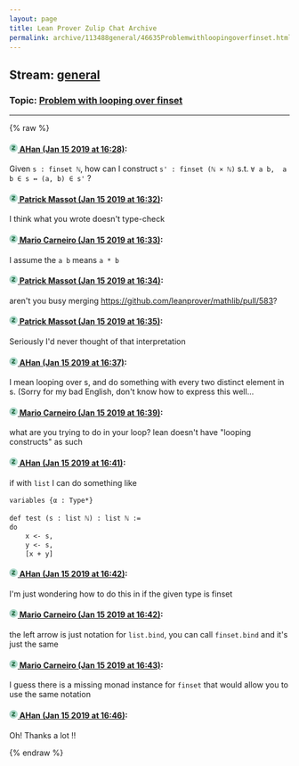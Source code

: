 ```yaml
---
layout: page
title: Lean Prover Zulip Chat Archive 
permalink: archive/113488general/46635Problemwithloopingoverfinset.html
---
```


## Stream: [general](index.html)
### Topic: [Problem with looping over finset](46635Problemwithloopingoverfinset.html)

---


{% raw %}
#### [![Click to go to Zulip](../../assets/img/zulip2.png) AHan (Jan 15 2019 at 16:28)](https://leanprover.zulipchat.com/#narrow/stream/113488-general/topic/Problem%20with%20looping%20over%20finset/near/155177808):
Given `s : finset ℕ`,  how can I construct `s' : finset (ℕ × ℕ)` s.t.  `∀ a b,  a b ∈ s ↔ (a, b) ∈ s'` ?

#### [![Click to go to Zulip](../../assets/img/zulip2.png) Patrick Massot (Jan 15 2019 at 16:32)](https://leanprover.zulipchat.com/#narrow/stream/113488-general/topic/Problem%20with%20looping%20over%20finset/near/155178216):
I think what you wrote doesn't type-check

#### [![Click to go to Zulip](../../assets/img/zulip2.png) Mario Carneiro (Jan 15 2019 at 16:33)](https://leanprover.zulipchat.com/#narrow/stream/113488-general/topic/Problem%20with%20looping%20over%20finset/near/155178295):
I assume the `a b` means `a * b`

#### [![Click to go to Zulip](../../assets/img/zulip2.png) Patrick Massot (Jan 15 2019 at 16:34)](https://leanprover.zulipchat.com/#narrow/stream/113488-general/topic/Problem%20with%20looping%20over%20finset/near/155178398):
aren't you busy merging https://github.com/leanprover/mathlib/pull/583?

#### [![Click to go to Zulip](../../assets/img/zulip2.png) Patrick Massot (Jan 15 2019 at 16:35)](https://leanprover.zulipchat.com/#narrow/stream/113488-general/topic/Problem%20with%20looping%20over%20finset/near/155178422):
Seriously I'd never thought of that interpretation

#### [![Click to go to Zulip](../../assets/img/zulip2.png) AHan (Jan 15 2019 at 16:37)](https://leanprover.zulipchat.com/#narrow/stream/113488-general/topic/Problem%20with%20looping%20over%20finset/near/155178633):
I mean looping over s, and  do something with every two distinct element in s.
(Sorry for my bad English, don't know how to express this well...

#### [![Click to go to Zulip](../../assets/img/zulip2.png) Mario Carneiro (Jan 15 2019 at 16:39)](https://leanprover.zulipchat.com/#narrow/stream/113488-general/topic/Problem%20with%20looping%20over%20finset/near/155178829):
what are you trying to do in your loop? lean doesn't have "looping constructs" as such

#### [![Click to go to Zulip](../../assets/img/zulip2.png) AHan (Jan 15 2019 at 16:41)](https://leanprover.zulipchat.com/#narrow/stream/113488-general/topic/Problem%20with%20looping%20over%20finset/near/155179031):
if with `list` I can do something like 
```lean
variables {α : Type*}

def test (s : list ℕ) : list ℕ := 
do 
    x <- s,
    y <- s,
    [x + y]
```

#### [![Click to go to Zulip](../../assets/img/zulip2.png) AHan (Jan 15 2019 at 16:42)](https://leanprover.zulipchat.com/#narrow/stream/113488-general/topic/Problem%20with%20looping%20over%20finset/near/155179136):
I'm just wondering how to do this in if the given type is finset

#### [![Click to go to Zulip](../../assets/img/zulip2.png) Mario Carneiro (Jan 15 2019 at 16:42)](https://leanprover.zulipchat.com/#narrow/stream/113488-general/topic/Problem%20with%20looping%20over%20finset/near/155179162):
the left arrow is just notation for `list.bind`, you can call `finset.bind` and it's just the same

#### [![Click to go to Zulip](../../assets/img/zulip2.png) Mario Carneiro (Jan 15 2019 at 16:43)](https://leanprover.zulipchat.com/#narrow/stream/113488-general/topic/Problem%20with%20looping%20over%20finset/near/155179221):
I guess there is a missing monad instance for `finset` that would allow you to use the same notation

#### [![Click to go to Zulip](../../assets/img/zulip2.png) AHan (Jan 15 2019 at 16:46)](https://leanprover.zulipchat.com/#narrow/stream/113488-general/topic/Problem%20with%20looping%20over%20finset/near/155179484):
Oh! Thanks a lot !!


{% endraw %}

